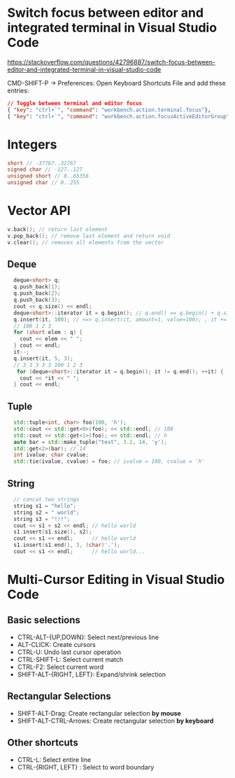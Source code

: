 # Switch focus between editor and integrated terminal in Visual Studio Code
https://stackoverflow.com/questions/42796887/switch-focus-between-editor-and-integrated-terminal-in-visual-studio-code

CMD-SHIFT-P -> Preferences: Open Keyboard Shortcuts File and add these entries:
```json
// Toggle between terminal and editor focus
{ "key": "ctrl+`", "command": "workbench.action.terminal.focus"},
{ "key": "ctrl+`", "command": "workbench.action.focusActiveEditorGroup", "when": "terminalFocus"}
```
# Integers
```cpp
short // -37767..32767
signed char // -127..127
unsigned short // 0..65356
unsigned char // 0..255
```

# Vector<T> API
```cpp
v.back(); // return last element
v.pop_back(); // remove last element and return void
v.clear(); // removes all elements from the vector
```
## Deque
```cpp
  deque<short> q;
  q.push_back(1);
  q.push_back(2);
  q.push_back(3);
  cout << q.size() << endl;
  deque<short>::iterator it = q.begin(); // q.end() == q.begin() + q.size()
  q.insert(it, 100); // <=> q.insert(it, amount=1, value=100); , it += amount
  // 100 1 2 3
  for (short elem : q) {
    cout << elem << " ";
  } cout << endl;
  it--;
  q.insert(it, 5, 3);
  // 3 3 3 3 3 100 1 2 3
   for (deque<short>::iterator it = q.begin(); it != q.end(); ++it) {
    cout << *it << " ";
  } cout << endl;
```

## Tuple
```cpp
  std::tuple<int, char> foo(100, 'h');
  std::cout << std::get<0>(foo); << std::endl; // 100
  std::cout << std::get<1>(foo); << std::endl; // h
  auto bar = std::make_tuple("test", 3.1, 14, 'y');
  std::get<2>(bar); // 14
  int ivalue; char cvalue;
  std::tie(ivalue, cvalue) = foo; // ivalue = 100, cvalue = 'h'
```

## String
```cpp
  // concat two strings
  string s1 = "hello";
  string s2 = " world";
  string s3 = "!!!";
  cout << s1 + s2 << endl; // hello world
  s1.insert(s1.size(), s2);
  cout << s1 << endl;      // hello world
  s1.insert(s1.end(), 3, (char)'.');
  cout << s1 << endl;      // hello world...
```

# Multi-Cursor Editing in Visual Studio Code
## Basic selections
* CTRL-ALT-{UP,DOWN}:      Select next/previous line
* ALT-CLICK:               Create cursors
* CTRL-U:                  Undo last cursor operation
* CTRL-SHIFT-L:            Select current match
* CTRL-F2:                 Select current word
* SHIFT-ALT-{RIGHT, LEFT}: Expand/shrink selection

## Rectangular Selections
* SHIFT-ALT-Drag:        Create rectangular selection **by mouse**
* SHIFT-ALT-CTRL-Arrows: Create rectangular selection **by keyboard**

## Other shortcuts
* CTRL-L: Select entire line
* CTRL-{RIGHT, LEFT} : Select to word boundary